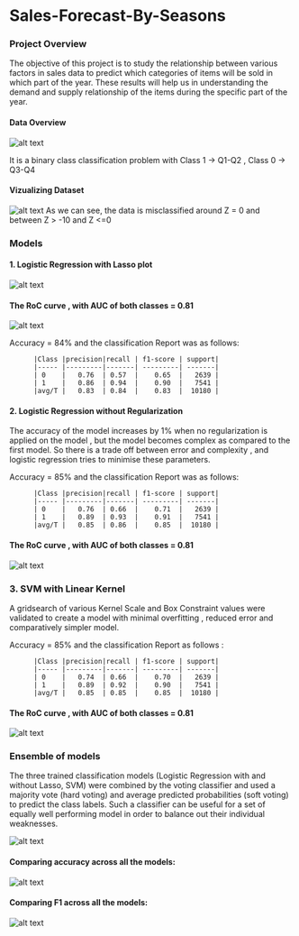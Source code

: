 # Sales-Forecast-By-Seasons

### Project Overview

The objective of this project is to study the relationship between various factors in sales data to predict which categories of items will be sold in which part of the year. These results will help us in understanding the demand and supply relationship of the items during the specific part of the year. 

#### Data Overview

![alt text](/images/Data-Overview.png "Data Overview")

It is a binary class classification problem with Class 1 -> Q1-Q2 ,  Class 0 -> Q3-Q4

#### Vizualizing Dataset

![alt text](/images/Vizualizing_dataset.png "Vizualizing_dataset")
As we can see, the data is misclassified around Z = 0 and between Z > -10 and Z <=0  

###                                                           Models

#### 1. Logistic Regression with Lasso plot 

![alt text](/images/Lasso-plot.png "Lasso-plot")

#### The RoC curve , with AUC of both classes = 0.81

![alt text](/images/Logistic_Regression_with_lasso-RoC-plot.png "Logistic_Regression_with_lasso-RoC-plot")

Accuracy = 84% and the classification Report was as follows:

          |Class |precision|recall | f1-score | support|
          |----- |---------|-------| ---------| -------|       
          | 0    |   0.76  | 0.57  |    0.65  |   2639 |
          | 1    |   0.86  | 0.94  |    0.90  |   7541 |
          |avg/T |   0.83  | 0.84  |    0.83  |  10180 |

#### 2. Logistic Regression without Regularization

The accuracy of the model increases by 1% when no regularization is applied on the model , but the model becomes complex as compared to the first model. So there is a trade off between error and complexity , and logistic regression tries to minimise these parameters. 

Accuracy = 85% and the classification Report was as follows:

          |Class |precision|recall | f1-score | support|
          |----- |---------|-------| ---------| -------|       
          | 0    |   0.76  | 0.66  |    0.71  |   2639 |
          | 1    |   0.89  | 0.93  |    0.91  |   7541 |
          |avg/T |   0.85  | 0.86  |    0.85  |  10180 |
          
#### The RoC curve , with AUC of both classes = 0.81
![alt text](/images/Logistic_Regression_without-lasso-RoC-plot.png "Logistic_Regression_without-lasso-RoC-plot")

### 3. SVM with Linear Kernel

A gridsearch of various Kernel Scale and Box Constraint values were validated to create a model with minimal overfitting , reduced error and comparatively simpler model. 

Accuracy = 85% and the classification Report as follows : 

          |Class |precision|recall | f1-score | support|
          |----- |---------|-------| ---------| -------|       
          | 0    |   0.74  | 0.66  |    0.70  |   2639 |
          | 1    |   0.89  | 0.92  |    0.90  |   7541 |
          |avg/T |   0.85  | 0.85  |    0.85  |  10180 |
          
#### The RoC curve , with AUC of both classes = 0.81
![alt text](/images/svm-RoC-plot.png "svm-RoC-plot")

### Ensemble of models

The three trained classification models (Logistic Regression with and without Lasso, SVM) were combined by the voting classifier and used a majority vote (hard voting)  and average predicted probabilities (soft voting) to predict the class labels. Such a classifier can be useful for a set of equally well performing model in order to balance out their individual weaknesses.

![alt text](/images/Ensemble.png "Ensemble")



#### Comparing accuracy across all the models:

![alt text](/images/Accuracy_comparison.png "Accuracy_comparison")

#### Comparing F1 across all the models:

![alt text](/images/F1_comparison.png "F1_comparison")

